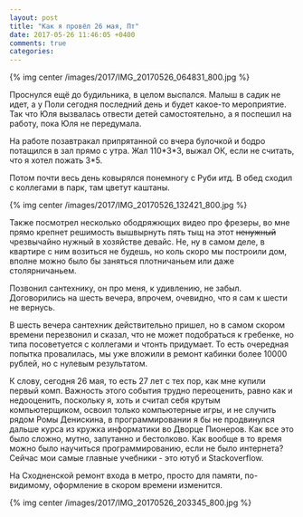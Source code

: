 ```yaml
---
layout: post
title: "Как я провёл 26 мая, Пт"
date: 2017-05-26 11:46:05 +0400
comments: true
categories: 
---
```

{% img center /images/2017/IMG_20170526_064831_800.jpg %}

Проснулся ещё до будильника, в целом выспался. Малыш в садик не идет, а у Поли сегодня последний день и будет какое-то мероприятие. Так что Юля вызвалась отвести детей самостоятельно, а я поспешил на работу, пока Юля не передумала.

На работе позавтракал припрятанной со вчера булочкой и бодро потащился в зал прямо с утра. Жал 110\*3\*3, выжал ОК, если не считать, что я хотел пожать 3\*5.

Потом почти весь день ковырялся понемногу с Руби итд. В обед сходил с коллегами в парк, там цветут каштаны.

{% img center /images/2017/IMG_20170526_132421_800.jpg %}

Также посмотрел несколько ободряжющих видео про фрезеры, во мне прямо крепнет решимость вышвырнуть пять тыщ на этот ~~ненужный~~ чрезвычайно нужный в хозяйстве девайс. Не, ну в самом деле, в квартире с ним возиться не будешь, но коль скоро мы построили дом, вполне можно было бы заняться плотничаньем или даже столярничаньем.

Позвонил сантехнику, он про меня, к удивлению, не забыл. Договорились на шесть вечера, впрочем, очевидно, что я сам к шести не вернусь. 

В шесть вечера сантехник действительно пришел, но в самом скором времени перезвонил и сказал, что не может подобраться к гребенке, но типа посоветуется с коллегами и чтонть придумает. То есть очередная попытка провалилась, мы уже вложили в ремонт кабинки более 10000 рублей, но с нулевым результатом.

К слову, сегодня 26 мая, то есть 27 лет с тех пор, как мне купили первый комп. Важность этого события трудно переоценить, равно как и недооценить, поскольку я, хоть и считал себя крутым компьютерщиком, освоил только компьютерные игры, и не случить рядом Ромы Денискина, в программировании я бы не продвинулся дальше курса из кружка информатики во Дворце Пионеров. Как все это было сложно, мутно, запутанно и бестолково. Как вообще в то время можно было научиться программированию, если не было интернета? Сейчас мои самые главные учебники - это ютуб и Stackoverflow.

На Сходненской ремонт входа в метро, просто для памяти, по-видимому, оформление в скором времени изменится.

{% img center /images/2017/IMG_20170526_203345_800.jpg %}

